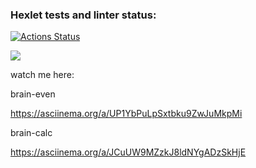 ### Hexlet tests and linter status:
[![Actions Status](https://github.com/stzlataa/frontend-project-44/workflows/hexlet-check/badge.svg)](https://github.com/stzlataa/frontend-project-44/actions)

<a href="https://codeclimate.com/github/stzlataa/frontend-project-44/maintainability"><img src="https://api.codeclimate.com/v1/badges/2ebd6838f39658087d99/maintainability" /></a>

watch me here:

brain-even

https://asciinema.org/a/UP1YbPuLpSxtbku9ZwJuMkpMi

brain-calc

https://asciinema.org/a/JCuUW9MZzkJ8ldNYgADzSkHjE